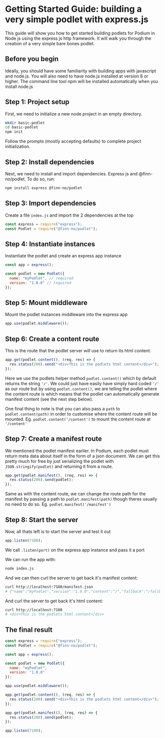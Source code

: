 # Getting Started Guide: building a very simple podlet with express.js

This guide will show you how to get started building podlets for Podium in Node
js using the express js http framework. It will walk you through the creation of
a very simple bare bones podlet.

## Before you begin

Ideally, you should have some familiarity with building apps with javascript and
node.js. You will also need to have node.js installed at version 8 or higher.
The command line tool npm will be installed automatically when you install
node.js

## Step 1: Project setup

First, we need to initialize a new node project in an empty directory.

```bash
mkdir basic-podlet
cd basic-podlet
npm init
```

Follow the prompts (mostly accepting defaults) to complete project
initialization.

## Step 2: Install dependencies

Next, we need to install and import dependencies. Express js and
@finn-no/podlet. To do so, run:

```bash
npm install express @finn-no/podlet
```

## Step 3: Import dependencies

Create a file `index.js` and import the 2 dependencies at the top

```js
const express = require("express");
const Podlet = require("@finn-no/podlet");
```

## Step 4: Instantiate instances

Instantiate the podlet and create an express app instance

```js
const app = express();

const podlet = new Podlet({
  name: "myPodlet", // required
  version: "1.0.0" // required
});
```

## Step 5: Mount middleware

Mount the podlet instances middleware into the express app

```js
app.use(podlet.middleware());
```

## Step 6: Create a content route

This is the route that the podlet server will use to return its html content.

```js
app.get(podlet.content(), (req, res) => {
  res.status(200).send("<div>This is the podlets html content</div>");
});
```

Here we use the podlets helper method `podlet.content()` which by default
returns the string `'/'`. We could just have easily have simply hard coded `'/'`
as our route but by using `podlet.content()`, we are telling the podlet where
the content route is which means that the podlet can automatically generate
manifest content (see the next step below).

One final thing to note is that you can also pass a `path` to
`podlet.content(path)` in order to customise where the content route will be
mounted. Eg. `podlet.content('/content')` to mount the content route at
`'/content'`

## Step 7: Create a manifest route

We mentioned the podlet manifest earlier. In Podium, each podlet must return
meta data about itself in the form of a json document. We can get this pretty
much for free by just serializing the podlet with `JSON.stringify(podlet)` and
returning it from a route.

```js
app.get(podlet.manifest(), (req, res) => {
  res.status(200).send(podlet);
});
```

Same as with the content route, we can change the route path for the manifest by
passing a path to `podlet.manifest(path)` though theres usually no need to do
so. Eg. `podlet.manifest('/manifest')`

## Step 8: Start the server

Now, all thats left is to start the server and test it out

```js
app.listen(7100);
```

We call `.listen(port)` on the express app instance and pass it a port

We can run the app with:

```bash
node index.js
```

And we can then curl the server to get back it's manifest content:

```bash
curl http://localhost:7100/manifest.json
# {"name":"myPodlet","version":"1.0.0","content":"/","fallback":"/fallback","assets":{"js":"","css":""},"proxy":{}}
```

And curl the server to get back it's html content:

```bash
curl http://localhost:7100
# <div>This is the podlets html content</div>
```

## The final result

```js
const express = require("express");
const Podlet = require("@finn-no/podlet");

const app = express();

const podlet = new Podlet({
  name: "myPodlet",
  version: "1.0.0"
});

app.use(podlet.middleware());

app.get(podlet.content(), (req, res) => {
  res.status(200).send("<div>This is the podlets html content</div>");
});

app.get(podlet.manifest(), (req, res) => {
  res.status(200).send(podlet);
});

app.listen(7100);
```

